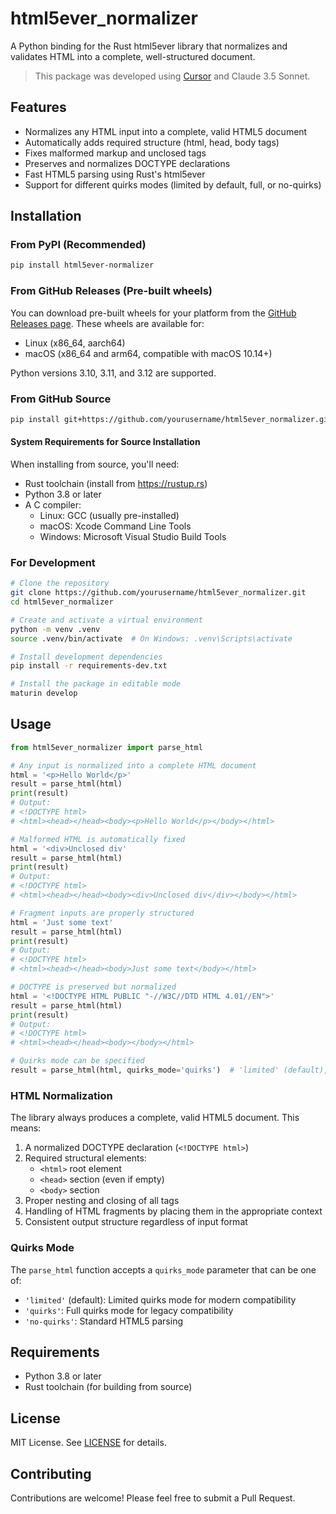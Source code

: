 # html5ever_normalizer

A Python binding for the Rust html5ever library that normalizes and validates HTML into a complete, well-structured document.

> This package was developed using [Cursor](https://cursor.sh/) and Claude 3.5 Sonnet.

## Features

- Normalizes any HTML input into a complete, valid HTML5 document
- Automatically adds required structure (html, head, body tags)
- Fixes malformed markup and unclosed tags
- Preserves and normalizes DOCTYPE declarations
- Fast HTML5 parsing using Rust's html5ever
- Support for different quirks modes (limited by default, full, or no-quirks)

## Installation

### From PyPI (Recommended)
```bash
pip install html5ever-normalizer
```

### From GitHub Releases (Pre-built wheels)
You can download pre-built wheels for your platform from the [GitHub Releases page](https://github.com/yourusername/html5ever_normalizer/releases). These wheels are available for:
- Linux (x86_64, aarch64)
- macOS (x86_64 and arm64, compatible with macOS 10.14+)

Python versions 3.10, 3.11, and 3.12 are supported.

### From GitHub Source
```bash
pip install git+https://github.com/yourusername/html5ever_normalizer.git
```

#### System Requirements for Source Installation
When installing from source, you'll need:
- Rust toolchain (install from https://rustup.rs)
- Python 3.8 or later
- A C compiler:
  - Linux: GCC (usually pre-installed)
  - macOS: Xcode Command Line Tools
  - Windows: Microsoft Visual Studio Build Tools

### For Development
```bash
# Clone the repository
git clone https://github.com/yourusername/html5ever_normalizer.git
cd html5ever_normalizer

# Create and activate a virtual environment
python -m venv .venv
source .venv/bin/activate  # On Windows: .venv\Scripts\activate

# Install development dependencies
pip install -r requirements-dev.txt

# Install the package in editable mode
maturin develop
```

## Usage

```python
from html5ever_normalizer import parse_html

# Any input is normalized into a complete HTML document
html = '<p>Hello World</p>'
result = parse_html(html)
print(result)
# Output:
# <!DOCTYPE html>
# <html><head></head><body><p>Hello World</p></body></html>

# Malformed HTML is automatically fixed
html = '<div>Unclosed div'
result = parse_html(html)
print(result)
# Output:
# <!DOCTYPE html>
# <html><head></head><body><div>Unclosed div</div></body></html>

# Fragment inputs are properly structured
html = 'Just some text'
result = parse_html(html)
print(result)
# Output:
# <!DOCTYPE html>
# <html><head></head><body>Just some text</body></html>

# DOCTYPE is preserved but normalized
html = '<!DOCTYPE HTML PUBLIC "-//W3C//DTD HTML 4.01//EN">'
result = parse_html(html)
print(result)
# Output:
# <!DOCTYPE html>
# <html><head></head><body></body></html>

# Quirks mode can be specified
result = parse_html(html, quirks_mode='quirks')  # 'limited' (default), 'quirks', or 'no-quirks'
```

### HTML Normalization

The library always produces a complete, valid HTML5 document. This means:

1. A normalized DOCTYPE declaration (`<!DOCTYPE html>`)
2. Required structural elements:
   - `<html>` root element
   - `<head>` section (even if empty)
   - `<body>` section
3. Proper nesting and closing of all tags
4. Handling of HTML fragments by placing them in the appropriate context
5. Consistent output structure regardless of input format

### Quirks Mode

The `parse_html` function accepts a `quirks_mode` parameter that can be one of:
- `'limited'` (default): Limited quirks mode for modern compatibility
- `'quirks'`: Full quirks mode for legacy compatibility
- `'no-quirks'`: Standard HTML5 parsing

## Requirements

- Python 3.8 or later
- Rust toolchain (for building from source)

## License

MIT License. See [LICENSE](LICENSE) for details.

## Contributing

Contributions are welcome! Please feel free to submit a Pull Request. 
